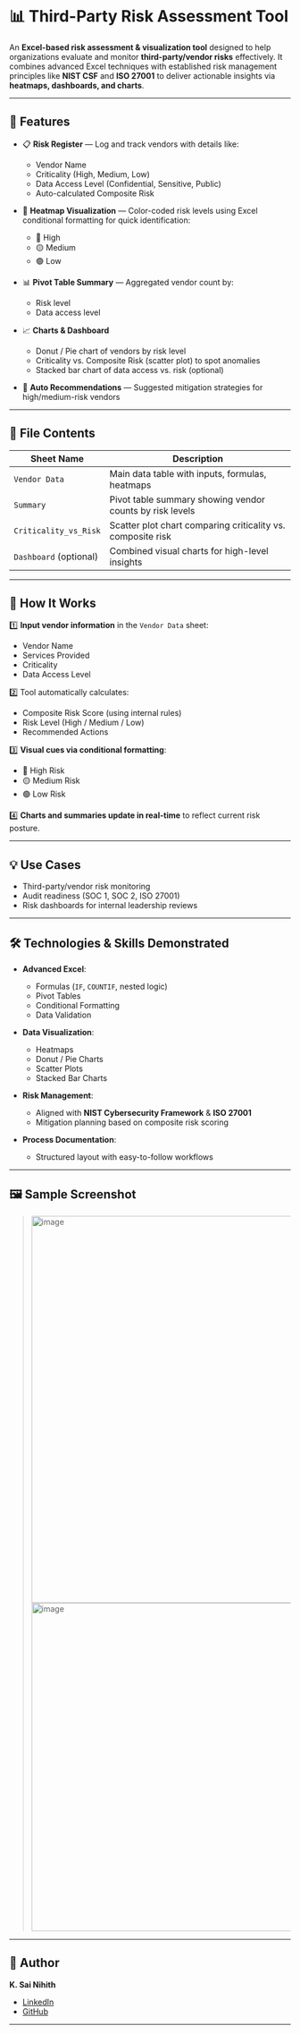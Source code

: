 # 📊 Third-Party Risk Assessment Tool

An **Excel-based risk assessment & visualization tool** designed to help organizations evaluate and monitor **third-party/vendor risks** effectively. It combines advanced Excel techniques with established risk management principles like **NIST CSF** and **ISO 27001** to deliver actionable insights via **heatmaps, dashboards, and charts**.

---

## 🚀 Features

- 📋 **Risk Register** — Log and track vendors with details like:
  - Vendor Name
  - Criticality (High, Medium, Low)
  - Data Access Level (Confidential, Sensitive, Public)
  - Auto-calculated Composite Risk

- 🎨 **Heatmap Visualization** — Color-coded risk levels using Excel conditional formatting for quick identification:
  - 🔴 High
  - 🟡 Medium
  - 🟢 Low

- 📊 **Pivot Table Summary** — Aggregated vendor count by:
  - Risk level
  - Data access level

- 📈 **Charts & Dashboard**
  - Donut / Pie chart of vendors by risk level
  - Criticality vs. Composite Risk (scatter plot) to spot anomalies
  - Stacked bar chart of data access vs. risk (optional)

- 📝 **Auto Recommendations** — Suggested mitigation strategies for high/medium-risk vendors

---

## 📄 File Contents

| Sheet Name           | Description                                                   |
|----------------------|---------------------------------------------------------------|
| `Vendor Data`        | Main data table with inputs, formulas, heatmaps               |
| `Summary`            | Pivot table summary showing vendor counts by risk levels      |
| `Criticality_vs_Risk`| Scatter plot chart comparing criticality vs. composite risk   |
| `Dashboard` (optional)| Combined visual charts for high-level insights               |

---

## 🔷 How It Works

1️⃣ **Input vendor information** in the `Vendor Data` sheet:
- Vendor Name
- Services Provided
- Criticality
- Data Access Level

2️⃣ Tool automatically calculates:
- Composite Risk Score (using internal rules)
- Risk Level (High / Medium / Low)
- Recommended Actions

3️⃣ **Visual cues via conditional formatting**:
- 🔴 High Risk
- 🟡 Medium Risk
- 🟢 Low Risk

4️⃣ **Charts and summaries update in real-time** to reflect current risk posture.

---

## 💡 Use Cases

- Third-party/vendor risk monitoring
- Audit readiness (SOC 1, SOC 2, ISO 27001)
- Risk dashboards for internal leadership reviews

---

## 🛠 Technologies & Skills Demonstrated

- **Advanced Excel**: 
  - Formulas (`IF`, `COUNTIF`, nested logic)
  - Pivot Tables
  - Conditional Formatting
  - Data Validation

- **Data Visualization**:
  - Heatmaps
  - Donut / Pie Charts
  - Scatter Plots
  - Stacked Bar Charts

- **Risk Management**:
  - Aligned with **NIST Cybersecurity Framework** & **ISO 27001**
  - Mitigation planning based on composite risk scoring

- **Process Documentation**:
  - Structured layout with easy-to-follow workflows

---

## 🖼️ Sample Screenshot

> <img width="1037" height="692" alt="image" src="https://github.com/user-attachments/assets/422b3382-cd06-4672-99c4-69b2f09b8b39" />
> <img width="1280" height="587" alt="image" src="https://github.com/user-attachments/assets/9fd6e1e7-c87d-40a5-970c-6c2054e03c99" />


---

## 👤 Author

**K. Sai Nihith**

- [LinkedIn](https://linkedin.com/in/your-profile)  
- [GitHub](https://github.com/your-username)  

---

